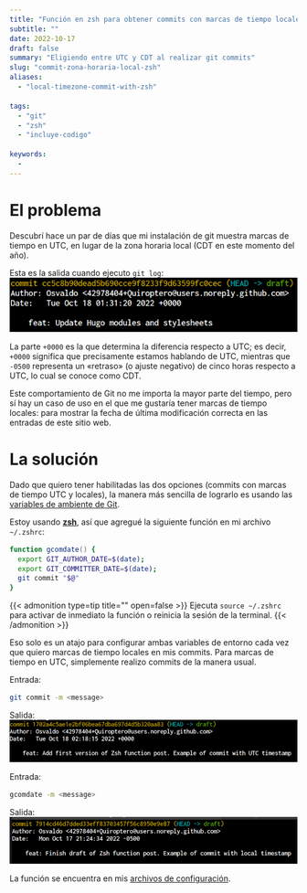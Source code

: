 ```yaml
---
title: "Función en zsh para obtener commits con marcas de tiempo locales"
subtitle: ""
date: 2022-10-17
draft: false
summary: "Eligiendo entre UTC y CDT al realizar git commits"
slug: "commit-zona-horaria-local-zsh"
aliases:
  - "local-timezone-commit-with-zsh"

tags:
  - "git"
  - "zsh"
  - "incluye-codigo"

keywords:
  -
---
```


# El problema

Descubrí hace un par de días que mi instalación de git muestra marcas de tiempo en UTC,
en lugar de la zona horaria local (CDT en este momento del año).

Esta es la salida cuando ejecuto `git log`:
![Git log mostrando marcas de tiempo en UTC](utc_timestamp.png "Marca de tiempo UTC")

La parte `+0000` es la que determina la diferencia respecto a UTC;
es decir, `+0000` significa que precisamente estamos hablando de UTC,
mientras que `-0500` representa un «retraso» (o ajuste negativo) de cinco horas respecto a UTC,
lo cual se conoce como CDT.

Este comportamiento de Git no me importa la mayor parte del tiempo,
pero sí hay un caso de uso en el que me gustaría tener marcas de tiempo locales:
para mostrar la fecha de última modificación correcta en las entradas de este sitio web.

# La solución

Dado que quiero tener habilitadas las dos opciones (commits con marcas de tiempo UTC y locales),
la manera más sencilla de lograrlo es usando las
[variables de ambiente de Git](https://git-scm.com/book/en/v2/Git-Internals-Environment-Variables).

Estoy usando **[zsh](https://www.zsh.org/)**, así que agregué la siguiente función en mi archivo `~/.zshrc`:
```zsh
function gcomdate() {
  export GIT_AUTHOR_DATE=$(date);
  export GIT_COMMITTER_DATE=$(date);
  git commit "$@"
}
```
{{< admonition type=tip title="" open=false >}}
Ejecuta `source ~/.zshrc` para activar de inmediato la función o reinicia la sesión de la terminal.
{{< /admonition >}}

Eso solo es un atajo para configurar ambas variables de entorno
cada vez que quiero marcas de tiempo locales en mis commits.
Para marcas de tiempo en UTC, simplemente realizo commits de la manera usual.

Entrada:
```bash
git commit -m <message>
```
Salida:
![Ejemplo de marca de tiempo en UTC](example_utc.png "Ejemplo de marca de tiempo en UTC")

Entrada:
```bash
gcomdate -m <message>
```
Salida:
![Ejemplo de marca de tiempo local](example_local.png "Ejemplo de marca de tiempo local (CDT)")

La función se encuentra en mis [archivos de configuración](https://github.com/Quiroptero/dotfiles).
